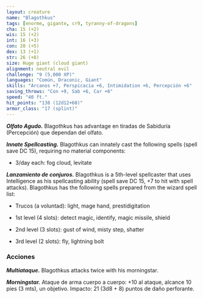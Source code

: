 ```yaml
---
layout: creature
name: "Blagothkus"
tags: [enorme, gigante, cr9, tyranny-of-dragons]
cha: 15 (+2)
wis: 15 (+2)
int: 16 (+3)
con: 20 (+5)
dex: 13 (+1)
str: 26 (+8)
size: Huge giant (cloud giant)
alignment: neutral evil
challenge: "9 (5,000 XP)"
languages: "Común, Draconic, Giant"
skills: "Arcanos +7, Perspicacia +6, Intimidation +6, Percepción +6"
saving_throws: "Con +9, Sab +6, Car +6"
speed: "40 ft."
hit_points: "138 (12d12+60)"
armor_class: "17 (splint)"
---
```


***Olfato Agudo.*** Blagothkus has advantage en tiradas de Sabiduría (Percepción) que dependan del olfato.

***Innate Spellcasting.*** Blagothkus can innately cast the following spells (spell save DC 15), requiring no material components:

* 3/day each: fog cloud, levitate

***Lanzamiento de conjuros.*** Blagothkus is a 5th-level spellcaster that uses Intelligence as his spellcasting ability (spell save DC 15, +7 to hit with spell attacks). Blagothkus has the following spells prepared from the wizard spell list:

* Trucos (a voluntad): light, mage hand, prestidigitation

* 1st level (4 slots): detect magic, identify, magic missile, shield

* 2nd level (3 slots): gust of wind, misty step, shatter

* 3rd level (2 slots): fly, lightning bolt

### Acciones

***Multiataque.*** Blagothkus attacks twice with his morningstar.

***Morningstar.*** Ataque de arma cuerpo a cuerpo: +10 al ataque, alcance 10 pies (3 mts), un objetivo. Impacto: 21 (3d8 + 8) puntos de daño perforante.